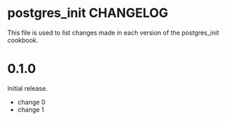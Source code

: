 # postgres_init CHANGELOG

This file is used to list changes made in each version of the postgres_init cookbook.

# 0.1.0

Initial release.

- change 0
- change 1

